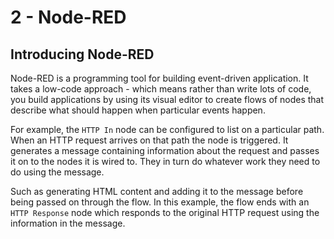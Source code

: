# 2 - Node-RED

## Introducing Node-RED

Node-RED is a programming tool for building event-driven application. It takes
a low-code approach - which means rather than write lots of code, you build
applications by using its visual editor to create flows of nodes that describe
what should happen when particular events happen.

For example, the `HTTP In` node can be configured to list on a particular path.
When an HTTP request arrives on that path the node is triggered. It generates
a message containing information about the request and passes it on to the nodes
it is wired to. They in turn do whatever work they need to do using the message.

Such as generating HTML content and adding it to the message before being
passed on through the flow. In this example, the flow ends with an `HTTP Response`
node which responds to the original HTTP request using the information in the
message.